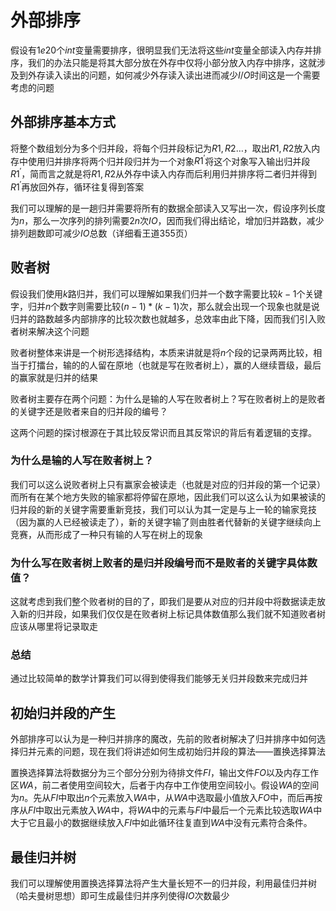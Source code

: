 # 外部排序

假设有$1e20$个$int$变量需要排序，很明显我们无法将这些$int$变量全部读入内存并排序，我们的办法只能是将其大部分放在外存中仅将小部分放入内存中排序，这就涉及到外存读入读出的问题，如何减少外存读入读出进而减少$I/O$时间这是一个需要考虑的问题

## 外部排序基本方式

将整个数组划分为多个归并段，将每个归并段标记为$R1,R2\ldots$，取出$R1,R2$放入内存中使用归并排序将两个归并段归并为一个对象$R1^{'}$将这个对象写入输出归并段$R1^{'}$，简而言之就是将$R1,R2$从外存中读入内存而后利用归并排序将二者归并得到$R1^{'}$再放回外存，循环往复得到答案

我们可以理解的是一趟归并需要将所有的数据全部读入又写出一次，假设序列长度为$n$，那么一次序列的排列需要$2n$次$IO$，因而我们得出结论，增加归并路数，减少排列趟数即可减少$IO$总数（详细看王道$355$页）

## 败者树

假设我们使用$k$路归并，我们可以理解如果我们归并一个数字需要比较$k-1$个关键字，归并$n$个数字则需要比较$(n-1)*(k-1)$次，那么就会出现一个现象也就是说归并的路数越多内部排序的比较次数也就越多，总效率由此下降，因而我们引入败者树来解决这个问题

败者树整体来讲是一个树形选择结构，本质来讲就是将$n$个段的记录两两比较，相当于打擂台，输的的人留在原地（也就是写在败者树上），赢的人继续晋级，最后的赢家就是归并的结果

败者树主要存在两个问题：为什么是输的人写在败者树上？写在败者树上的是败者的关键字还是败者来自的归并段的编号？

这两个问题的探讨根源在于其比较反常识而且其反常识的背后有着逻辑的支撑。

### 为什么是输的人写在败者树上？

我们可以这么说败者树上只有赢家会被读走（也就是对应的归并段的第一个记录）而所有在某个地方失败的输家都将停留在原地，因此我们可以这么认为如果被读的归并段的新的关键字需要重新竞技，我们可以认为其一定是与上一轮的输家竞技（因为赢的人已经被读走了），新的关键字输了则由胜者代替新的关键字继续向上竞赛，从而形成了一种只有输的人写在树上的现象

### 为什么写在败者树上败者的是归并段编号而不是败者的关键字具体数值？

这就考虑到我们整个败者树的目的了，即我们是要从对应的归并段中将数据读走放入新的归并段，如果我们仅仅是在败者树上标记具体数值那么我们就不知道败者树应该从哪里将记录取走

### 总结

通过比较简单的数学计算我们可以得到使得我们能够无关归并段数来完成归并

## 初始归并段的产生

外部排序可以认为是一种归并排序的魔改，先前的败者树解决了归并排序中如何选择归并元素的问题，现在我们将讲述如何生成初始归并段的算法——置换选择算法

置换选择算法将数据分为三个部分分别为待排文件$FI$，输出文件$FO$以及内存工作区$WA$，前二者使用空间较大，后者于内存中工作使用空间较小。假设$WA$的空间为$n$。先从$FI$中取出$n$个元素放入$WA$中，从$WA$中选取最小值放入$FO$中，而后再按序从$FI$中取出元素放入$WA$中，将$WA$中的元素与$FI$中最后一个元素比较选取$WA$中大于它且最小的数据继续放入$FI$中如此循环往复直到$WA$中没有元素符合条件。

## 最佳归并树

我们可以理解使用置换选择算法将产生大量长短不一的归并段，利用最佳归并树（哈夫曼树思想）即可生成最佳归并序列使得$IO$次数最少



